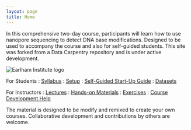 ```yaml
---
layout: page
title: Home
---
```


In this comprehensive two-day course, participants will learn how to use nanopore sequencing to detect DNA base modifications. Designed to be used to accompany the course and also for self-guided students. This site was forked from a Data Carpentry repository and is under active development.

<img src="{{ site.earlhamlogo }}" alt="Earlham Institute logo">

For Students
: <a href="{{ site.baseurl}}/syllabus">
  <i class="fa fa-file-text-o fa-fw"></i> Syllabus</a>
: <a href="{{ site.baseurl}}/computer-setup">
  <i class="fa fa-download fa-fw"></i> Setup</a>
: <a href="{{ site.baseurl}}/START-for-self-guided-students">
  <i class="fa fa-play-circle fa-fw"></i> Self-Guided Start-Up Guide</a>
: <a href="{{ site.baseurl}}/data">
  <i class="fa fa-download fa-fw"></i> Datasets</a>

For Instructors
: <a href="{{ site.baseurl}}/lectures">
  <i class="fa fa-comment fa-fw"></i> Lectures</a>
: <a href="{{ site.baseurl}}/materials">
  <i class="fa fa-list-alt fa-fw"></i> Hands-on Materials</a>
: <a href="{{ site.baseurl}}/exercises">
  <i class="fa fa-magic fa-fw"></i> Exercises</a>
: <a href="{{ site.baseurl}}/docs">
  <i class="fa fa-question-circle fa-fw"></i> Course Development Help</a>

The material is designed to be modify and remixed to create your own courses. Collaborative development and contributions by others are welcome. 
